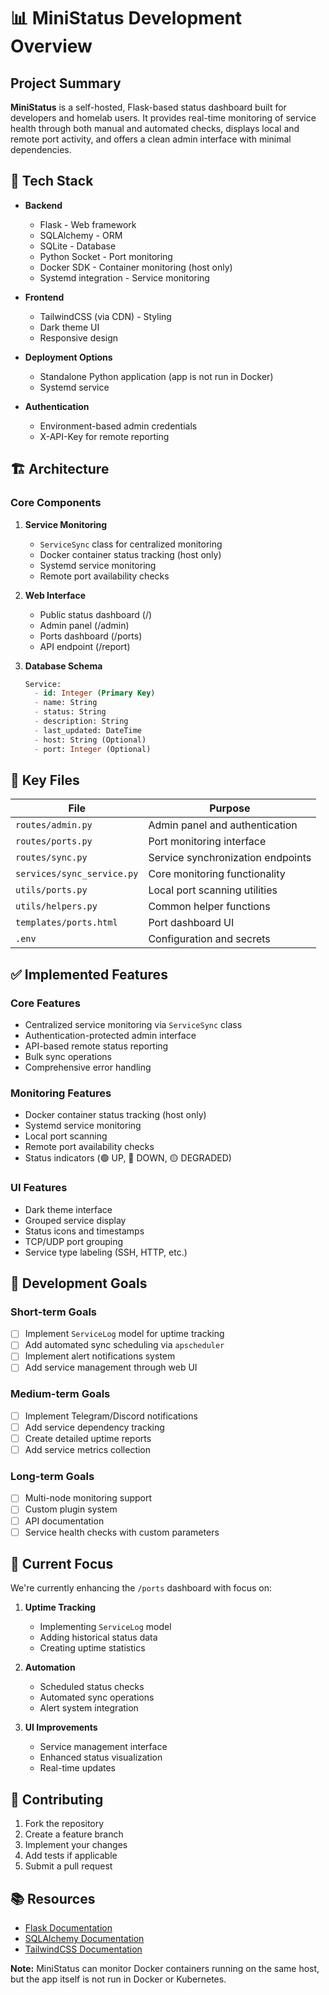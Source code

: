 # 📊 MiniStatus Development Overview

## Project Summary

**MiniStatus** is a self-hosted, Flask-based status dashboard built for developers and homelab users. It provides real-time monitoring of service health through both manual and automated checks, displays local and remote port activity, and offers a clean admin interface with minimal dependencies.

## 🔧 Tech Stack

* **Backend**
  * Flask - Web framework
  * SQLAlchemy - ORM
  * SQLite - Database
  * Python Socket - Port monitoring
  * Docker SDK - Container monitoring (host only)
  * Systemd integration - Service monitoring

* **Frontend**
  * TailwindCSS (via CDN) - Styling
  * Dark theme UI
  * Responsive design

* **Deployment Options**
  * Standalone Python application (app is not run in Docker)
  * Systemd service

* **Authentication**
  * Environment-based admin credentials
  * X-API-Key for remote reporting

## 🏗️ Architecture

### Core Components

1. **Service Monitoring**
   * `ServiceSync` class for centralized monitoring
   * Docker container status tracking (host only)
   * Systemd service monitoring
   * Remote port availability checks

2. **Web Interface**
   * Public status dashboard (/)
   * Admin panel (/admin)
   * Ports dashboard (/ports)
   * API endpoint (/report)

3. **Database Schema**
   ```sql
   Service:
     - id: Integer (Primary Key)
     - name: String
     - status: String
     - description: String
     - last_updated: DateTime
     - host: String (Optional)
     - port: Integer (Optional)
   ```

## 📁 Key Files

| File                        | Purpose                                     |
|----------------------------|---------------------------------------------|
| `routes/admin.py`          | Admin panel and authentication              |
| `routes/ports.py`          | Port monitoring interface                   |
| `routes/sync.py`           | Service synchronization endpoints           |
| `services/sync_service.py` | Core monitoring functionality               |
| `utils/ports.py`          | Local port scanning utilities               |
| `utils/helpers.py`        | Common helper functions                     |
| `templates/ports.html`     | Port dashboard UI                          |
| `.env`                    | Configuration and secrets                   |

## ✅ Implemented Features

### Core Features
* Centralized service monitoring via `ServiceSync` class
* Authentication-protected admin interface
* API-based remote status reporting
* Bulk sync operations
* Comprehensive error handling

### Monitoring Features
* Docker container status tracking (host only)
* Systemd service monitoring
* Local port scanning
* Remote port availability checks
* Status indicators (🟢 UP, 🔴 DOWN, 🟡 DEGRADED)

### UI Features
* Dark theme interface
* Grouped service display
* Status icons and timestamps
* TCP/UDP port grouping
* Service type labeling (SSH, HTTP, etc.)

## 🎯 Development Goals

### Short-term Goals
- [ ] Implement `ServiceLog` model for uptime tracking
- [ ] Add automated sync scheduling via `apscheduler`
- [ ] Implement alert notifications system
- [ ] Add service management through web UI

### Medium-term Goals
- [ ] Implement Telegram/Discord notifications
- [ ] Add service dependency tracking
- [ ] Create detailed uptime reports
- [ ] Add service metrics collection

### Long-term Goals
- [ ] Multi-node monitoring support
- [ ] Custom plugin system
- [ ] API documentation
- [ ] Service health checks with custom parameters

## 🔄 Current Focus

We're currently enhancing the `/ports` dashboard with focus on:

1. **Uptime Tracking**
   - Implementing `ServiceLog` model
   - Adding historical status data
   - Creating uptime statistics

2. **Automation**
   - Scheduled status checks
   - Automated sync operations
   - Alert system integration

3. **UI Improvements**
   - Service management interface
   - Enhanced status visualization
   - Real-time updates

## 🤝 Contributing

1. Fork the repository
2. Create a feature branch
3. Implement your changes
4. Add tests if applicable
5. Submit a pull request

## 📚 Resources

* [Flask Documentation](https://flask.palletsprojects.com/)
* [SQLAlchemy Documentation](https://docs.sqlalchemy.org/)
* [TailwindCSS Documentation](https://tailwindcss.com/docs)

**Note:** MiniStatus can monitor Docker containers running on the same host, but the app itself is not run in Docker or Kubernetes. 